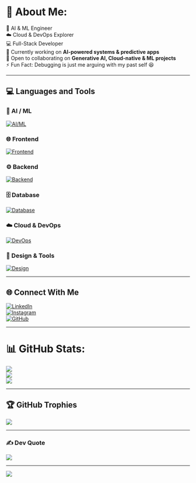 # 💫 About Me:
🤖 AI & ML Engineer <br> 
☁️ Cloud & DevOps Explorer <br> 
💻 Full-Stack Developer <br> 
🔭 Currently working on **AI-powered systems & predictive apps** <br> 
👯 Open to collaborating on **Generative AI, Cloud-native & ML projects** <br> 
⚡ Fun Fact: Debugging is just me arguing with my past self 😆  

---

## 💻 Languages and Tools  

### 🤖 AI / ML  
[![AI/ML](https://skillicons.dev/icons?i=python,tensorflow,pytorch,sklearn,pandas,numpy,opencv)](https://skillicons.dev)  

### 🌐 Frontend  
[![Frontend](https://skillicons.dev/icons?i=html,css,js,ts,react,vue,tailwind,bootstrap)](https://skillicons.dev)  

### ⚙️ Backend  
[![Backend](https://skillicons.dev/icons?i=nodejs,express,fastapi,django,postman)](https://skillicons.dev)  

### 🗄️ Database  
[![Database](https://skillicons.dev/icons?i=mongodb,postgres,mysql,sqlite,redis)](https://skillicons.dev)  

### ☁️ Cloud & DevOps  
[![DevOps](https://skillicons.dev/icons?i=aws,docker,kubernetes,jenkins,git,github,linux)](https://skillicons.dev)  

### 🎨 Design & Tools  
[![Design](https://skillicons.dev/icons?i=figma,postman,vscode,ubuntu,windows)](https://skillicons.dev)  

---

## 🌐 Connect With Me  
[![LinkedIn](https://img.shields.io/badge/LinkedIn-%230077B5.svg?logo=linkedin&logoColor=white)](https://linkedin.com/in/-vishwateja)  
[![Instagram](https://img.shields.io/badge/Instagram-%23E4405F.svg?logo=instagram&logoColor=white)](https://instagram.com/_vishwateja)  
[![GitHub](https://img.shields.io/badge/GitHub-%23121011.svg?logo=github&logoColor=white)](https://github.com/vishwateja231)  

---

# 📊 GitHub Stats:
![](https://github-readme-stats.vercel.app/api?username=vishwateja231&theme=tokyonight&hide_border=false&include_all_commits=true&count_private=true)<br/>
![](https://github-readme-streak-stats.herokuapp.com/?user=vishwateja231&theme=tokyonight&hide_border=false)<br/>
![](https://github-readme-stats.vercel.app/api/top-langs/?username=vishwateja231&theme=tokyonight&hide_border=false&include_all_commits=true&count_private=true&layout=compact)

---

## 🏆 GitHub Trophies
![](https://github-profile-trophy.vercel.app/?username=vishwateja231&theme=radical&no-frame=false&no-bg=false&margin-w=4)

---

### ✍️ Dev Quote
![](https://quotes-github-readme.vercel.app/api?type=horizontal&theme=radical)

---

[![](https://visitcount.itsvg.in/api?id=vishwateja231&icon=0&color=0)](https://visitcount.itsvg.in)

<!-- Proudly created with inspiration from GPRM & top GitHub profiles -->
